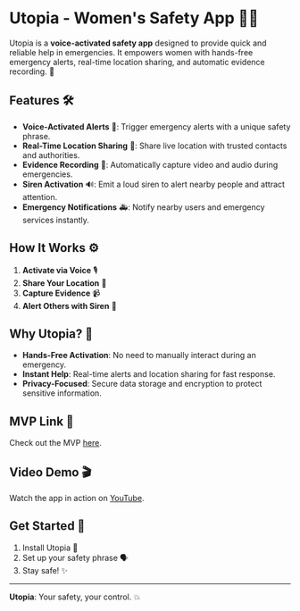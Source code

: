 # Utopia - Women's Safety App 🚨💪

Utopia is a **voice-activated safety app** designed to provide quick and reliable help in emergencies. It empowers women with hands-free emergency alerts, real-time location sharing, and automatic evidence recording. 🚨

## Features 🛠️
- **Voice-Activated Alerts** 🎤: Trigger emergency alerts with a unique safety phrase.
- **Real-Time Location Sharing** 📍: Share live location with trusted contacts and authorities.
- **Evidence Recording** 🎥: Automatically capture video and audio during emergencies.
- **Siren Activation** 🔊: Emit a loud siren to alert nearby people and attract attention.
- **Emergency Notifications** 🚑: Notify nearby users and emergency services instantly.

## How It Works ⚙️
1. **Activate via Voice** 🎙️
2. **Share Your Location** 📍
3. **Capture Evidence** 📹
4. **Alert Others with Siren** 🔔

## Why Utopia? 🤔
- **Hands-Free Activation**: No need to manually interact during an emergency.
- **Instant Help**: Real-time alerts and location sharing for fast response.
- **Privacy-Focused**: Secure data storage and encryption to protect sensitive information.

## MVP Link 🌟
Check out the MVP [here](https://drive.google.com/file/d/1t8ogw0P2wSjGDDuXpAnYA93IzYYVVHQ7/view?usp=sharing).

## Video Demo 🎬
Watch the app in action on [YouTube](https://youtu.be/E_PxrOF8dFA?si=7HO6UaPg-aw1H2IR).

## Get Started 🚀
1. Install Utopia 📱
2. Set up your safety phrase 🗣️
3. Stay safe! ✨

---

**Utopia**: Your safety, your control. 💥
